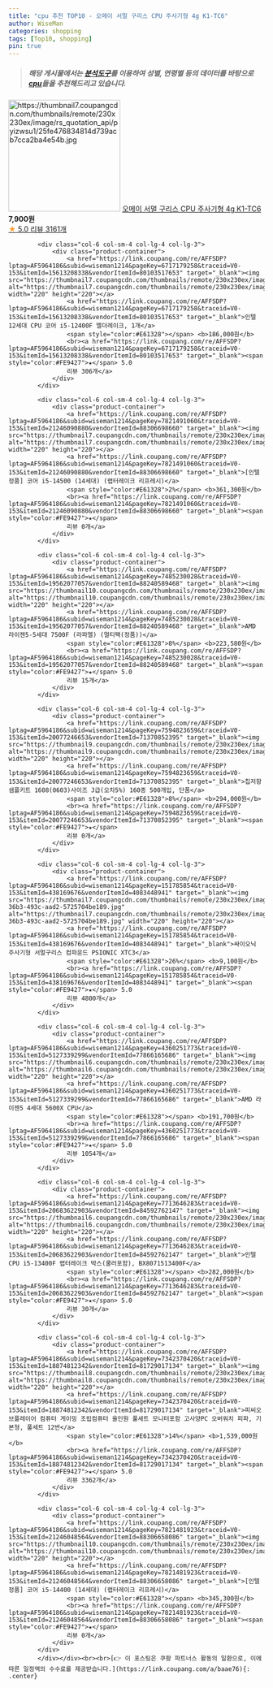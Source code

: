 ```yaml
---
title: "cpu 추천 TOP10 - 오메이 서멀 구리스 CPU 주사기형 4g K1-TC6"
author: WiseMan
categories: shopping
tags: [Top10, shopping]
pin: true
---
```


> ##### 해당 게시물에서는 [**분석도구**](https://itemscout.io/)를 이용하여 **성별**, **연령별** 등의 데이터를 바탕으로 [**cpu**](https://link.coupang.com/a/baae76)들을 추천해드리고 있습니다.
<div class="container"><div class="row">
            <div class="col-6 col-sm-4 col-lg-4 col-lg-3">
                <div class="product-container">
                    <a href="https://link.coupang.com/re/AFFSDP?lptag=AF5964186&subid=wiseman1214&pageKey=5754620438&traceid=V0-153&itemId=9728591428&vendorItemId=77012392479" target="_blank"><img src="https://thumbnail7.coupangcdn.com/thumbnails/remote/230x230ex/image/rs_quotation_api/pyizwsu1/25fe476834814d739acb7cca2ba4e54b.jpg" alt="https://thumbnail7.coupangcdn.com/thumbnails/remote/230x230ex/image/rs_quotation_api/pyizwsu1/25fe476834814d739acb7cca2ba4e54b.jpg" width="220" height="220"></a>
                    <a href="https://link.coupang.com/re/AFFSDP?lptag=AF5964186&subid=wiseman1214&pageKey=5754620438&traceid=V0-153&itemId=9728591428&vendorItemId=77012392479" target="_blank">오메이 서멀 구리스 CPU 주사기형 4g K1-TC6</a>
                    <span style="color:#E61328"></span> <b>7,900원</b>
                    <br><a href="https://link.coupang.com/re/AFFSDP?lptag=AF5964186&subid=wiseman1214&pageKey=5754620438&traceid=V0-153&itemId=9728591428&vendorItemId=77012392479" target="_blank"><span style="color:#FE9427">★</span> 5.0
                    리뷰 3161개</a>
                </div>
            </div>
            
            <div class="col-6 col-sm-4 col-lg-4 col-lg-3">
                <div class="product-container">
                    <a href="https://link.coupang.com/re/AFFSDP?lptag=AF5964186&subid=wiseman1214&pageKey=6717179258&traceid=V0-153&itemId=15613208338&vendorItemId=80103517653" target="_blank"><img src="https://thumbnail7.coupangcdn.com/thumbnails/remote/230x230ex/image/vendor_inventory/186b/0aaaee145f3a0d3a10a0f808a4658f0a8b177aa199a5a220cc1568a0eb1f.jpg" alt="https://thumbnail7.coupangcdn.com/thumbnails/remote/230x230ex/image/vendor_inventory/186b/0aaaee145f3a0d3a10a0f808a4658f0a8b177aa199a5a220cc1568a0eb1f.jpg" width="220" height="220"></a>
                    <a href="https://link.coupang.com/re/AFFSDP?lptag=AF5964186&subid=wiseman1214&pageKey=6717179258&traceid=V0-153&itemId=15613208338&vendorItemId=80103517653" target="_blank">인텔 12세대 CPU 코어 i5-12400F 엘더레이크, 1개</a>
                    <span style="color:#E61328"></span> <b>186,000원</b>
                    <br><a href="https://link.coupang.com/re/AFFSDP?lptag=AF5964186&subid=wiseman1214&pageKey=6717179258&traceid=V0-153&itemId=15613208338&vendorItemId=80103517653" target="_blank"><span style="color:#FE9427">★</span> 5.0
                    리뷰 306개</a>
                </div>
            </div>
            
            <div class="col-6 col-sm-4 col-lg-4 col-lg-3">
                <div class="product-container">
                    <a href="https://link.coupang.com/re/AFFSDP?lptag=AF5964186&subid=wiseman1214&pageKey=7821491060&traceid=V0-153&itemId=21246090880&vendorItemId=88306698660" target="_blank"><img src="https://thumbnail7.coupangcdn.com/thumbnails/remote/230x230ex/image/vendor_inventory/11a7/dc3425d50b80817c3c7d5ebf26806e9d4b4d5ff80a99944f37cc531eabd6.jpg" alt="https://thumbnail7.coupangcdn.com/thumbnails/remote/230x230ex/image/vendor_inventory/11a7/dc3425d50b80817c3c7d5ebf26806e9d4b4d5ff80a99944f37cc531eabd6.jpg" width="220" height="220"></a>
                    <a href="https://link.coupang.com/re/AFFSDP?lptag=AF5964186&subid=wiseman1214&pageKey=7821491060&traceid=V0-153&itemId=21246090880&vendorItemId=88306698660" target="_blank">[인텔 정품] 코어 i5-14500 (14세대) (랩터레이크 리프레시)</a>
                    <span style="color:#E61328">2%</span> <b>361,300원</b>
                    <br><a href="https://link.coupang.com/re/AFFSDP?lptag=AF5964186&subid=wiseman1214&pageKey=7821491060&traceid=V0-153&itemId=21246090880&vendorItemId=88306698660" target="_blank"><span style="color:#FE9427">★</span> 
                    리뷰 0개</a>
                </div>
            </div>
            
            <div class="col-6 col-sm-4 col-lg-4 col-lg-3">
                <div class="product-container">
                    <a href="https://link.coupang.com/re/AFFSDP?lptag=AF5964186&subid=wiseman1214&pageKey=7485230028&traceid=V0-153&itemId=19562077057&vendorItemId=88240589468" target="_blank"><img src="https://thumbnail10.coupangcdn.com/thumbnails/remote/230x230ex/image/vendor_inventory/27dd/f5094cad09cedbae631a3d2502b1a0ccb191b81aa9052103db372cc5d225.png" alt="https://thumbnail10.coupangcdn.com/thumbnails/remote/230x230ex/image/vendor_inventory/27dd/f5094cad09cedbae631a3d2502b1a0ccb191b81aa9052103db372cc5d225.png" width="220" height="220"></a>
                    <a href="https://link.coupang.com/re/AFFSDP?lptag=AF5964186&subid=wiseman1214&pageKey=7485230028&traceid=V0-153&itemId=19562077057&vendorItemId=88240589468" target="_blank">AMD 라이젠5-5세대 7500F (라파엘) (멀티팩(정품))</a>
                    <span style="color:#E61328">8%</span> <b>223,580원</b>
                    <br><a href="https://link.coupang.com/re/AFFSDP?lptag=AF5964186&subid=wiseman1214&pageKey=7485230028&traceid=V0-153&itemId=19562077057&vendorItemId=88240589468" target="_blank"><span style="color:#FE9427">★</span> 5.0
                    리뷰 15개</a>
                </div>
            </div>
            
            <div class="col-6 col-sm-4 col-lg-4 col-lg-3">
                <div class="product-container">
                    <a href="https://link.coupang.com/re/AFFSDP?lptag=AF5964186&subid=wiseman1214&pageKey=7594823659&traceid=V0-153&itemId=20077246653&vendorItemId=71370852395" target="_blank"><img src="https://thumbnail9.coupangcdn.com/thumbnails/remote/230x230ex/image/vendor_inventory/9003/9337730ad445df8a38e96fa727b276c81670d196fdc1a796cdfd37684ee7.jpg" alt="https://thumbnail9.coupangcdn.com/thumbnails/remote/230x230ex/image/vendor_inventory/9003/9337730ad445df8a38e96fa727b276c81670d196fdc1a796cdfd37684ee7.jpg" width="220" height="220"></a>
                    <a href="https://link.coupang.com/re/AFFSDP?lptag=AF5964186&subid=wiseman1214&pageKey=7594823659&traceid=V0-153&itemId=20077246653&vendorItemId=71370852395" target="_blank">칩저항 샘플키트 1608(0603)사이즈 J급(오차5%) 160종 500개입, 단품</a>
                    <span style="color:#E61328">8%</span> <b>294,000원</b>
                    <br><a href="https://link.coupang.com/re/AFFSDP?lptag=AF5964186&subid=wiseman1214&pageKey=7594823659&traceid=V0-153&itemId=20077246653&vendorItemId=71370852395" target="_blank"><span style="color:#FE9427">★</span> 
                    리뷰 0개</a>
                </div>
            </div>
            
            <div class="col-6 col-sm-4 col-lg-4 col-lg-3">
                <div class="product-container">
                    <a href="https://link.coupang.com/re/AFFSDP?lptag=AF5964186&subid=wiseman1214&pageKey=151785854&traceid=V0-153&itemId=438169676&vendorItemId=4083448941" target="_blank"><img src="https://thumbnail7.coupangcdn.com/thumbnails/remote/230x230ex/image/product/image/vendoritem/2018/12/10/4083448941/3dc723e5-36b3-493c-aad2-5725704be189.jpg" alt="https://thumbnail7.coupangcdn.com/thumbnails/remote/230x230ex/image/product/image/vendoritem/2018/12/10/4083448941/3dc723e5-36b3-493c-aad2-5725704be189.jpg" width="220" height="220"></a>
                    <a href="https://link.coupang.com/re/AFFSDP?lptag=AF5964186&subid=wiseman1214&pageKey=151785854&traceid=V0-153&itemId=438169676&vendorItemId=4083448941" target="_blank">싸이오닉 주사기형 서멀구리스 컴파운드 PSIONIC XTC3</a>
                    <span style="color:#E61328">26%</span> <b>9,100원</b>
                    <br><a href="https://link.coupang.com/re/AFFSDP?lptag=AF5964186&subid=wiseman1214&pageKey=151785854&traceid=V0-153&itemId=438169676&vendorItemId=4083448941" target="_blank"><span style="color:#FE9427">★</span> 5.0
                    리뷰 4800개</a>
                </div>
            </div>
            
            <div class="col-6 col-sm-4 col-lg-4 col-lg-3">
                <div class="product-container">
                    <a href="https://link.coupang.com/re/AFFSDP?lptag=AF5964186&subid=wiseman1214&pageKey=4360251773&traceid=V0-153&itemId=5127339299&vendorItemId=77866165686" target="_blank"><img src="https://thumbnail6.coupangcdn.com/thumbnails/remote/230x230ex/image/vendor_inventory/910a/47e4243b1ce71e188d3943ddaa1695b63fda74e6c1281b33801ed7426469.jpg" alt="https://thumbnail6.coupangcdn.com/thumbnails/remote/230x230ex/image/vendor_inventory/910a/47e4243b1ce71e188d3943ddaa1695b63fda74e6c1281b33801ed7426469.jpg" width="220" height="220"></a>
                    <a href="https://link.coupang.com/re/AFFSDP?lptag=AF5964186&subid=wiseman1214&pageKey=4360251773&traceid=V0-153&itemId=5127339299&vendorItemId=77866165686" target="_blank">AMD 라이젠5 4세대 5600X CPU</a>
                    <span style="color:#E61328"></span> <b>191,700원</b>
                    <br><a href="https://link.coupang.com/re/AFFSDP?lptag=AF5964186&subid=wiseman1214&pageKey=4360251773&traceid=V0-153&itemId=5127339299&vendorItemId=77866165686" target="_blank"><span style="color:#FE9427">★</span> 5.0
                    리뷰 1054개</a>
                </div>
            </div>
            
            <div class="col-6 col-sm-4 col-lg-4 col-lg-3">
                <div class="product-container">
                    <a href="https://link.coupang.com/re/AFFSDP?lptag=AF5964186&subid=wiseman1214&pageKey=7713646283&traceid=V0-153&itemId=20683622903&vendorItemId=84592762147" target="_blank"><img src="https://thumbnail6.coupangcdn.com/thumbnails/remote/230x230ex/image/vendor_inventory/7347/96de5ae7aff2948c34dff4ed254cd1afa27f905ed60f1fe20388294d3194.jpg" alt="https://thumbnail6.coupangcdn.com/thumbnails/remote/230x230ex/image/vendor_inventory/7347/96de5ae7aff2948c34dff4ed254cd1afa27f905ed60f1fe20388294d3194.jpg" width="220" height="220"></a>
                    <a href="https://link.coupang.com/re/AFFSDP?lptag=AF5964186&subid=wiseman1214&pageKey=7713646283&traceid=V0-153&itemId=20683622903&vendorItemId=84592762147" target="_blank">인텔 CPU i5-13400F 랩터레이크 박스(쿨러포함), BX8071513400F</a>
                    <span style="color:#E61328"></span> <b>282,000원</b>
                    <br><a href="https://link.coupang.com/re/AFFSDP?lptag=AF5964186&subid=wiseman1214&pageKey=7713646283&traceid=V0-153&itemId=20683622903&vendorItemId=84592762147" target="_blank"><span style="color:#FE9427">★</span> 5.0
                    리뷰 30개</a>
                </div>
            </div>
            
            <div class="col-6 col-sm-4 col-lg-4 col-lg-3">
                <div class="product-container">
                    <a href="https://link.coupang.com/re/AFFSDP?lptag=AF5964186&subid=wiseman1214&pageKey=7342370420&traceid=V0-153&itemId=18874812342&vendorItemId=81729017134" target="_blank"><img src="https://thumbnail8.coupangcdn.com/thumbnails/remote/230x230ex/image/vendor_inventory/51da/32a84176d334f8d2002d5e55cb71f3fdea31a7f5ad1cbf34bc4f9d438e5e.png" alt="https://thumbnail8.coupangcdn.com/thumbnails/remote/230x230ex/image/vendor_inventory/51da/32a84176d334f8d2002d5e55cb71f3fdea31a7f5ad1cbf34bc4f9d438e5e.png" width="220" height="220"></a>
                    <a href="https://link.coupang.com/re/AFFSDP?lptag=AF5964186&subid=wiseman1214&pageKey=7342370420&traceid=V0-153&itemId=18874812342&vendorItemId=81729017134" target="_blank">피씨오브플레이어 컴퓨터 게이밍 조립컴퓨터 올인원 풀세트 모니터포함 고사양PC 오버워치 피파, 기본형, 풀세트 12번</a>
                    <span style="color:#E61328">14%</span> <b>1,539,000원</b>
                    <br><a href="https://link.coupang.com/re/AFFSDP?lptag=AF5964186&subid=wiseman1214&pageKey=7342370420&traceid=V0-153&itemId=18874812342&vendorItemId=81729017134" target="_blank"><span style="color:#FE9427">★</span> 5.0
                    리뷰 3362개</a>
                </div>
            </div>
            
            <div class="col-6 col-sm-4 col-lg-4 col-lg-3">
                <div class="product-container">
                    <a href="https://link.coupang.com/re/AFFSDP?lptag=AF5964186&subid=wiseman1214&pageKey=7821481923&traceid=V0-153&itemId=21246048564&vendorItemId=88306658086" target="_blank"><img src="https://thumbnail10.coupangcdn.com/thumbnails/remote/230x230ex/image/vendor_inventory/52e1/25e49c14d1123d3870680389c3ce896bfc43197a8fdf086d266151b788af.jpg" alt="https://thumbnail10.coupangcdn.com/thumbnails/remote/230x230ex/image/vendor_inventory/52e1/25e49c14d1123d3870680389c3ce896bfc43197a8fdf086d266151b788af.jpg" width="220" height="220"></a>
                    <a href="https://link.coupang.com/re/AFFSDP?lptag=AF5964186&subid=wiseman1214&pageKey=7821481923&traceid=V0-153&itemId=21246048564&vendorItemId=88306658086" target="_blank">[인텔 정품] 코어 i5-14400 (14세대) (랩터레이크 리프레시)</a>
                    <span style="color:#E61328"></span> <b>345,300원</b>
                    <br><a href="https://link.coupang.com/re/AFFSDP?lptag=AF5964186&subid=wiseman1214&pageKey=7821481923&traceid=V0-153&itemId=21246048564&vendorItemId=88306658086" target="_blank"><span style="color:#FE9427">★</span> 
                    리뷰 0개</a>
                </div>
            </div>
            </div></div><br><br>[👉 이 포스팅은 쿠팡 파트너스 활동의 일환으로, 이에 따른 일정액의 수수료를 제공받습니다.](https://link.coupang.com/a/baae76){: .center}